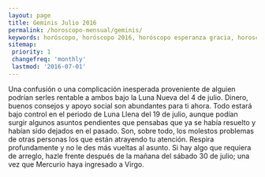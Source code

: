 ```yaml
---
layout: page
title: Geminis Julio 2016 
permalink: /horoscopo-mensual/geminis/
keywords: horóscopo, horóscopo 2016, horóscopo esperanza gracia, horoscop, horóscopos gratis, horoscopo geminis, horoscopo geminis 2016, Tarot, Astrologia, Zodíaco, geminis, horoscopo gratis, horoscopo del mes 
sitemap:
 priority: 1
 changefreq: 'monthly'
 lastmod: '2016-07-01'
---
```


 Una confusión o una complicación inesperada proveniente de alguien podrían serles rentable a ambos bajo la Luna Nueva del 4 de julio. Dinero, buenos consejos y apoyo social son abundantes para ti ahora. Todo estará bajo control en el periodo de Luna Llena del 19 de julio, aunque podían surgir algunos asuntos pendientes que pensabas que ya se había resuelto y habían sido dejados en el pasado. Son, sobre todo, los molestos problemas de otras personas los que están atrayendo tu atención. Respira profundamente y no le des más vueltas al asunto. Si hay algo que requiera de arreglo, hazle frente después de la mañana del sábado 30 de julio; una vez que Mercurio haya ingresado a Virgo.      
